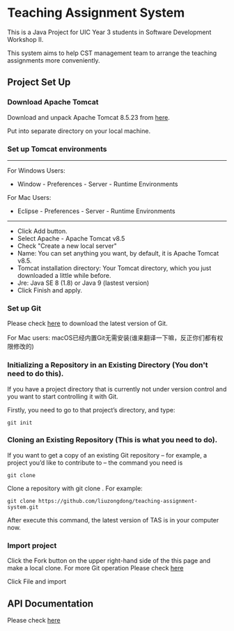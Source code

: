 # Teaching Assignment System
This is a Java Project for UIC Year 3 students in Software Development Workshop II.

This system aims to help CST management team to arrange the teaching assignments more conveniently.

## Project Set Up
### Download Apache Tomcat

Download and unpack Apache Tomcat 8.5.23 from 
[here](http://mirrors.tuna.tsinghua.edu.cn/apache/tomcat/tomcat-8/v8.5.23/bin/apache-tomcat-8.5.23.zip). 

Put into separate directory on your local machine.

### Set up Tomcat environments
---

For Windows Users:
* Window - Preferences - Server - Runtime Environments

For Mac Users:
* Eclipse - Preferences - Server - Runtime Environments
---


* Click Add button.
* Select Apache - Apache Tomcat v8.5
* Check "Create a new local server"
* Name: You can set anything you want, by default, it is Apache Tomcat v8.5.
* Tomcat installation directory: Your Tomcat directory, which you just downloaded a little while before.
* Jre: Java SE 8 (1.8) or Java 9 (lastest version)
* Click Finish and apply.

### Set up Git

Please check [here](https://git-scm.com/downloads) to download the latest version of Git.

For Mac users: macOS已经内置Git无需安装(谁来翻译一下嘛，反正你们都有权限修改的)

### Initializing a Repository in an Existing Directory (You don't need to do this).
If you have a project directory that is currently not under version control and you want to start controlling it with Git.

Firstly, you need to go to that project’s directory, and type:

`git init`

### Cloning an Existing Repository (This is what you need to do).
If you want to get a copy of an existing Git repository – for example,
a project you’d like to contribute to – the command you need is

`git clone`

Clone a repository with git clone <url>. For example:

`git clone https://github.com/liuzongdong/teaching-assignment-system.git`

After execute this command, the latest version of TAS is in your computer now.
### Import project

Click the Fork button on the upper right-hand side of the this page and make a local clone.
For more Git operation Please check [here](https://guides.github.com/)

Click File and import

## API Documentation

Please check [here](http://111.121.193.214)
